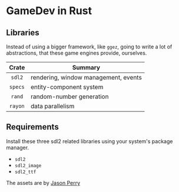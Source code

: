 # GameDev in Rust

## Libraries

Instead of using a bigger framework, like `ggez`, going to write a lot
of abstractions, that these game engines provide, ourselves.

|  Crate  | Summary                              |
|:-------:|--------------------------------------|
| `sdl2`  | rendering, window management, events |
| `specs` | entity-component system              |
| `rand`  | random-number generation             |
| `rayon` | data parallelism                     |

## Requirements

Install these three sdl2 related libraries using your system's package manager.

- `sdl2`
- `sdl2_image`
- `sdl2_ttf`

The assets are by [Jason Perry](http://finalbossblues.com/timefantasy/category/freebies/)
